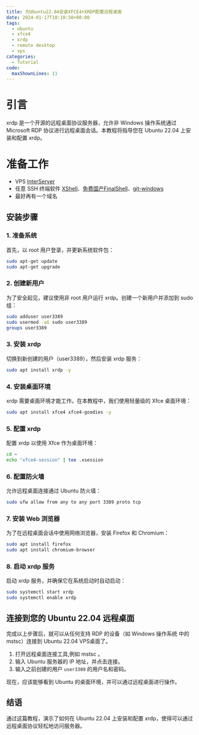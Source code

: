 ```yaml
---
title: 为Ubuntu22.04安装XFCE4+XRDP配置远程桌面
date: 2024-01-17T10:10:50+08:00
tags:
  - ubuntu
  - xfce4
  - xrdp
  - remote desktop
  - vps
categories:
  - Tutorial
code:
  maxShownLines: 11
---
```


# 引言

xrdp 是一个开源的远程桌面协议服务器，允许非 Windows 操作系统通过 Microsoft RDP 协议进行远程桌面会话。本教程将指导您在 Ubuntu 22.04 上安装和配置 xrdp。


# 准备工作
- VPS [InterServer](https://www.interserver.net/r/938272)
- 任意 SSH 终端软件 [XShell](https://www.xshell.com/zh/free-for-home-school/)、[免费国产FinalShell](http://www.hostbuf.com/t/988.html)、[git-windows](https://git-scm.com/)
- 最好再有一个域名
## 安装步骤

### 1. 准备系统
首先，以 root 用户登录，并更新系统软件包：
```bash
sudo apt-get update
sudo apt-get upgrade
```

### 2. 创建新用户
为了安全起见，建议使用非 root 用户运行 xrdp。创建一个新用户并添加到 sudo 组：
```bash
sudo adduser user3389
sudo usermod -aG sudo user3389
groups user3389
```

### 3. 安装 xrdp
切换到新创建的用户（user3389），然后安装 xrdp 服务：
```bash
sudo apt install xrdp -y
```

### 4. 安装桌面环境
xrdp 需要桌面环境才能工作。在本教程中，我们使用轻量级的 Xfce 桌面环境：
```bash
sudo apt install xfce4 xfce4-goodies -y
```

### 5. 配置 xrdp
配置 xrdp 以使用 Xfce 作为桌面环境：
```bash
cd ~
echo "xfce4-session" | tee .xsession
```

### 6. 配置防火墙
允许远程桌面连接通过 Ubuntu 防火墙：
```bash
sudo ufw allow from any to any port 3389 proto tcp
```

### 7. 安装 Web 浏览器
为了在远程桌面会话中使用网络浏览器，安装 Firefox 和 Chromium：
```bash
sudo apt install firefox
sudo apt install chromium-browser
```

### 8. 启动 xrdp 服务
启动 xrdp 服务，并确保它在系统启动时自动启动：
```bash
sudo systemctl start xrdp
sudo systemctl enable xrdp
```

## 连接到您的 Ubuntu 22.04 远程桌面
完成以上步骤后，就可以从任何支持 RDP 的设备（如 Windows 操作系统 中的 mstsc）连接到 Ubuntu 22.04 VPS桌面了。

1. 打开远程桌面连接工具,例如 mstsc 。
2. 输入 Ubuntu 服务器的 IP 地址，并点击连接。
3. 输入之前创建的用户 `user3389` 的用户名和密码。

现在，应该能够看到 Ubuntu 的桌面环境，并可以通过远程桌面进行操作。

## 结语
通过这篇教程，演示了如何在 Ubuntu 22.04 上安装和配置 xrdp，使得可以通过远程桌面协议轻松地访问服务器。

